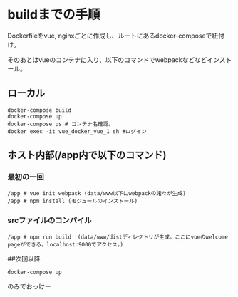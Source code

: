 # buildまでの手順

Dockerfileをvue, nginxごとに作成し、ルートにあるdocker-composeで紐付け。

そのあとはvueのコンテナに入り、以下のコマンドでwebpackなどなどインストール。

## ローカル
```
docker-compose build
docker-compose up
docker-compose ps # コンテナ名確認。
docker exec -it vue_docker_vue_1 sh #ログイン
```

## ホスト内部(/app内で以下のコマンド)
### 最初の一回

```
/app # vue init webpack (data/www以下にwebpackの諸々が生成)
/app # npm install (モジュールのインストール)
```

### srcファイルのコンパイル

```
/app # npm run build  (data/www/distディレクトリが生成。ここにvueのwelcome pageができる。localhost:9000でアクセス。)
```

##次回以降

```
docker-compose up
```

のみでおっけー
